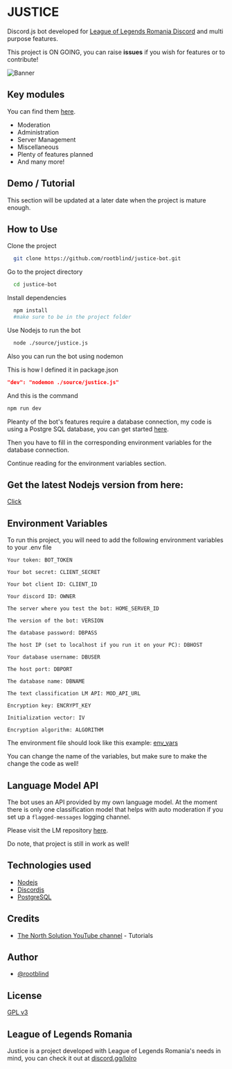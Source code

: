 
# JUSTICE

 
 Discord.js bot developed for [League of Legends Romania Discord](https://discord.com/invite/lolro) and multi purpose features.
 
 This project is ON GOING, you can raise **issues** if you wish for features or to contribute!


![Banner](https://i.ibb.co/FWShYyQ/Ephoto360-com-16587092ed1a60.jpg)

## Key modules

You can find them [here](https://github.com/rootblind/justice-bot/tree/main/Commands).

- Moderation
- Administration
- Server Management
- Miscellaneous
- Plenty of features planned
- And many more!

## Demo / Tutorial
This section will be updated at a later date when the project is mature enough.

## How to Use

Clone the project

```bash
  git clone https://github.com/rootblind/justice-bot.git
```

Go to the project directory

```bash
  cd justice-bot
```

Install dependencies

```bash
  npm install
  #make sure to be in the project folder
```

Use Nodejs to run the bot

```bash
  node ./source/justice.js
```

Also you can run the bot using nodemon

This is how I defined it in package.json
```json
"dev": "nodemon ./source/justice.js"
```
And this is the command
```bash
npm run dev
```

Pleanty of the bot's features require a database connection, my code is using a Postgre SQL database, you can get started [here](https://www.youtube.com/watch?v=SpfIwlAYaKk).

Then you have to fill in the corresponding environment variables for the database connection.

Continue reading for the environment variables section.

## Get the latest Nodejs version from here:
[Click](https://nodejs.org/en/)


    
## Environment Variables

To run this project, you will need to add the following environment variables to your .env file



`Your token: BOT_TOKEN`

`Your bot secret: CLIENT_SECRET`

`Your bot client ID: CLIENT_ID`

`Your discord ID: OWNER`

`The server where you test the bot: HOME_SERVER_ID`

`The version of the bot: VERSION`

`The database password: DBPASS`

`The host IP (set to localhost if you run it on your PC): DBHOST`

`Your database username: DBUSER`

`The host port: DBPORT`

`The database name: DBNAME`

`The text classification LM API: MOD_API_URL`

`Encryption key: ENCRYPT_KEY`

`Initialization vector: IV`

`Encryption algorithm: ALGORITHM`

The environment file should look like this example: [env_vars](https://github.com/rootblind/justice-bot/blob/main/env_vars.txt)

You can change the name of the variables, but make sure to make the change the code as well!

## Language Model API

The bot uses an API provided by my own language model. At the moment there is only one classification model that helps with auto moderation if you set up a `flagged-messages` logging channel.

Please visit the LM repository [here](https://github.com/rootblind/opjustice-lm).

Do note, that project is still in work as well!

## Technologies used
 - [Nodejs](https://nodejs.org/en/)
 - [Discordjs](https://discordjs.guide/#before-you-begin)
 - [PostgreSQL](https://www.postgresql.org/)
## Credits
- [The North Solution YouTube channel](https://www.youtube.com/@thenorthsolution) - Tutorials


## Author

- [@rootblind](https://www.github.com/rootblind)


## License

[GPL v3](https://github.com/rootblind/justice-bot/blob/main/LICENSE)


## League of Legends Romania
Justice is a project developed with League of Legends Romania's needs in mind, you can check it out at [discord.gg/lolro](https://discord.com/invite/lolro)
